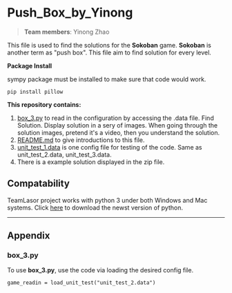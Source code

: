 # Push_Box_by_Yinong

> **Team members**: Yinong Zhao

This file is used to find the solutions for the **Sokoban** game. **Sokoban** is another term as "push box". This file aim to find solution for every level.

**Package Install**

sympy package must be installed to make sure that code would work.
```
pip install pillow
```

**This repository contains:**

1. [box_3.py](box_3.py) to read in the configuration by accessing the .data file. Find Solution. Display solution in a sery of images. When going through the solution images, pretend it's a video, then you understand the solution.
2. [README.md](README.md) to give introductions to this file.
3. [unit_test_1.data](unit_test_1.data) is one config file for testing of the code. Same as unit_test_2.data, unit_test_3.data.
4. There is a example solution displayed in the zip file.

## Compatability
TeamLasor project works with python 3 under both Windows and Mac systems. Click [here](https://www.python.org/downloads/) to download the newst version of python.

****

## Appendix

### box_3.py

To use **box_3.py**, use the code via loading the desired config file.
```
game_readin = load_unit_test("unit_test_2.data")

```
